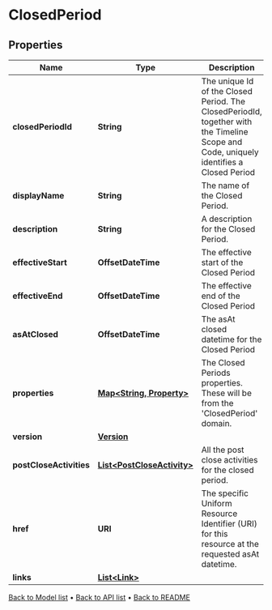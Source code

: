 

# ClosedPeriod


## Properties

| Name | Type | Description | Notes |
|------------ | ------------- | ------------- | -------------|
|**closedPeriodId** | **String** | The unique Id of the Closed Period. The ClosedPeriodId, together with the Timeline Scope and Code, uniquely identifies a Closed Period |  [optional] |
|**displayName** | **String** | The name of the Closed Period. |  [optional] |
|**description** | **String** | A description for the Closed Period. |  [optional] |
|**effectiveStart** | **OffsetDateTime** | The effective start of the Closed Period |  [optional] |
|**effectiveEnd** | **OffsetDateTime** | The effective end of the Closed Period |  [optional] |
|**asAtClosed** | **OffsetDateTime** | The asAt closed datetime for the Closed Period |  [optional] |
|**properties** | [**Map&lt;String, Property&gt;**](Property.md) | The Closed Periods properties. These will be from the &#39;ClosedPeriod&#39; domain. |  [optional] |
|**version** | [**Version**](Version.md) |  |  [optional] |
|**postCloseActivities** | [**List&lt;PostCloseActivity&gt;**](PostCloseActivity.md) | All the post close activities for the closed period. |  [optional] |
|**href** | **URI** | The specific Uniform Resource Identifier (URI) for this resource at the requested asAt datetime. |  [optional] |
|**links** | [**List&lt;Link&gt;**](Link.md) |  |  [optional] |



[Back to Model list](../README.md#documentation-for-models) &#8226; [Back to API list](../README.md#documentation-for-api-endpoints) &#8226; [Back to README](../README.md)


